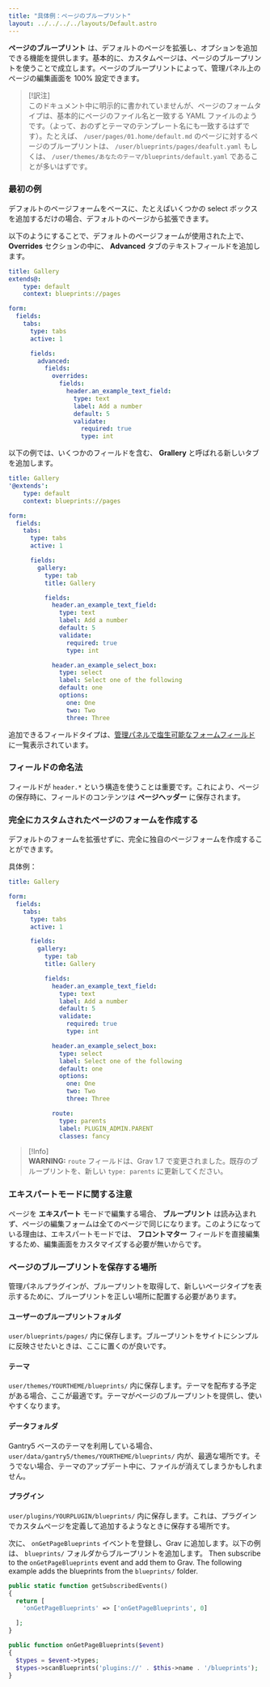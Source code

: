 ```yaml
---
title: "具体例：ページのブループリント"
layout: ../../../../layouts/Default.astro
---
```


**ページのブループリント** は、デフォルトのページを拡張し、オプションを追加できる機能を提供します。基本的に、カスタムページは、ページのブループリントを使うことで成立します。ページのブループリントによって、管理パネル上のページの編集画面を 100% 設定できます。

> [!訳注]  
> このドキュメント中に明示的に書かれていませんが、ページのフォームタイプは、基本的にページのファイル名と一致する YAML ファイルのようです。（よって、おのずとテーマのテンプレート名にも一致するはずです）。たとえば、 `/user/pages/01.home/default.md` のページに対するページのブループリントは、 `/user/blueprints/pages/deafult.yaml` もしくは、 `/user/themes/あなたのテーマ/blueprints/default.yaml` であることが多いはずです。

<h3 id="a-first-example">最初の例</h3>

デフォルトのページフォームをベースに、たとえばいくつかの select ボックスを追加するだけの場合、デフォルトのページから拡張できます。

以下のようにすることで、デフォルトのページフォームが使用された上で、 **Overrides** セクションの中に、 **Advanced** タブのテキストフィールドを追加します。

```yaml
title: Gallery
extends@:
    type: default
    context: blueprints://pages

form:
  fields:
    tabs:
      type: tabs
      active: 1

      fields:
        advanced:
          fields:
            overrides:
              fields:
                header.an_example_text_field:
                  type: text
                  label: Add a number
                  default: 5
                  validate:
                    required: true
                    type: int
```

以下の例では、いくつかのフィールドを含む、 **Grallery** と呼ばれる新しいタブを追加します。

```yaml
title: Gallery
'@extends':
    type: default
    context: blueprints://pages

form:
  fields:
    tabs:
      type: tabs
      active: 1

      fields:
        gallery:
          type: tab
          title: Gallery

          fields:
            header.an_example_text_field:
              type: text
              label: Add a number
              default: 5
              validate:
                required: true
                type: int

            header.an_example_select_box:
              type: select
              label: Select one of the following
              default: one
              options:
                one: One
                two: Two
                three: Three
```

追加できるフィールドタイプは、[管理パネルで塩生可能なフォームフィールド](../01.fields-available/) に一覧表示されています。

<h3 id="how-to-name-fields">フィールドの命名法</h3>

フィールドが `header.*` という構造を使うことは重要です。これにより、ページの保存時に、フィールドのコンテンツは **ページヘッダー** に保存されます。

<h3 id="create-a-completely-custom-page-form">完全にカスタムされたページのフォームを作成する</h3>

デフォルトのフォームを拡張せずに、完全に独自のページフォームを作成することができます。

具体例：

```yaml
title: Gallery

form:
  fields:
    tabs:
      type: tabs
      active: 1

      fields:
        gallery:
          type: tab
          title: Gallery

          fields:
            header.an_example_text_field:
              type: text
              label: Add a number
              default: 5
              validate:
                required: true
                type: int

            header.an_example_select_box:
              type: select
              label: Select one of the following
              default: one
              options:
                one: One
                two: Two
                three: Three

            route:
              type: parents
              label: PLUGIN_ADMIN.PARENT
              classes: fancy

```

> [!Info]  
> **WARNING:** `route` フィールドは、Grav 1.7 で変更されました。既存のブループリントを、新しい `type: parents` に更新してください。

<h3 id="a-note-for-expert-mode">エキスパートモードに関する注意</h3>

ページを **エキスパート** モードで編集する場合、 **ブループリント** は読み込まれず、ページの編集フォームは全てのページで同じになります。このようになっている理由は、エキスパートモードでは、 **フロントマター** フィールドを直接編集するため、編集画面をカスタマイズする必要が無いからです。

<h3 id="where-to-put-the-page-blueprints">ページのブループリントを保存する場所</h3>

管理パネルプラグインが、ブループリントを取得して、新しいページタイプを表示するために、ブループリントを正しい場所に配置する必要があります。

<h4 id="in-the-user-blueprints-folder">ユーザーのブループリントフォルダ</h4>

`user/blueprints/pages/` 内に保存します。ブループリントをサイトにシンプルに反映させたいときは、ここに置くのが良いです。

<h4 id="in-the-theme">テーマ</h4>

`user/themes/YOURTHEME/blueprints/` 内に保存します。テーマを配布する予定がある場合、ここが最適です。テーマがページのブループリントを提供し、使いやすくなります。

<h4 id="in-the-data-folder">データフォルダ</h4>

Gantry5 ベースのテーマを利用している場合、`user/data/gantry5/themes/YOURTHEME/blueprints/` 内が、最適な場所です。そうでない場合、テーマのアップデート中に、ファイルが消えてしまうかもしれません。

<h4 id="in-a-plugin">プラグイン</h4>

`user/plugins/YOURPLUGIN/blueprints/` 内に保存します。これは、プラグインでカスタムページを定義して追加するようなときに保存する場所です。

次に、 `onGetPageBlueprints` イベントを登録し、Grav に追加します。以下の例は、 `blueprints/` フォルダからブループリントを追加します。
Then subscribe to the `onGetPageBlueprints` event and add them to Grav. The following example adds the blueprints from the `blueprints/` folder.

```php
public static function getSubscribedEvents()
{
  return [
    'onGetPageBlueprints' => ['onGetPageBlueprints', 0]

  ];
}

public function onGetPageBlueprints($event)
{
  $types = $event->types;
  $types->scanBlueprints('plugins://' . $this->name . '/blueprints');
}
```

